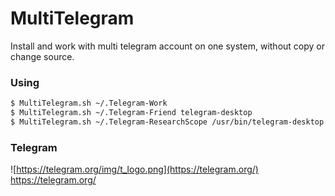 # MultiTelegram

Install and work with multi telegram account on one system, without copy or change source.

### Using

```bash
$ MultiTelegram.sh ~/.Telegram-Work
$ MultiTelegram.sh ~/.Telegram-Friend telegram-desktop
$ MultiTelegram.sh ~/.Telegram-ResearchScope /usr/bin/telegram-desktop
```

### Telegram

![https://telegram.org/img/t_logo.png](https://telegram.org/)
https://telegram.org/
